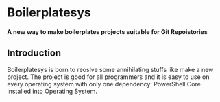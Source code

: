 # Boilerplatesys

#### A new way to make boilerplates projects suitable for Git Repoistories

## Introduction

Boilerplatesys is born to reoslve some annihilating stuffs like make a new project. The project is good for all programmers and it is easy to use on every operating system with only one dependency: PowerShell Core installed into Operating System.
